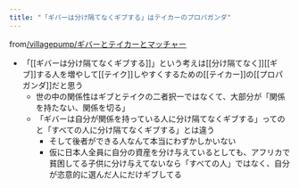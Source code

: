 ```yaml
---
title: "「ギバーは分け隔てなくギブする」はテイカーのプロパガンダ"
---
```


from[/villagepump/ギバーとテイカーとマッチャー](https://scrapbox.io/villagepump/ギバーとテイカーとマッチャー)
- 「[[ギバーは分け隔てなくギブする]]」という考えは[[分け隔てなく]][[ギブ]]する人を増やして[[テイク]]しやすくするための[[テイカー]]の[[プロパガンダ]]だと思う
    - 世の中の関係性はギブとテイクの二者択一ではなくて、大部分が「関係を持たない、関係を切る」
    - 「ギバーは自分が関係を持っている人に分け隔てなくギブする」ってのと「すべての人に分け隔てなくギブする」とは違う
        - そして後者ができる人なんて本当にわずかしかいない
        - 仮に日本人全員に自分の資産を分け与えているとしても、アフリカで貧困してる子供に分け与えてないなら「すべての人」ではなく、自分が恣意的に選んだ人にだけギブしてる